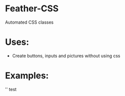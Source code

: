 # Feather-CSS
Automated CSS classes

# Uses:
+ Create buttons, inputs and pictures without using css

# Examples:
''
test
